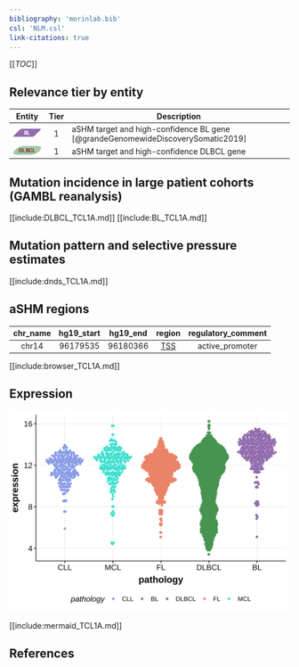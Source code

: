 ```yaml
---
bibliography: 'morinlab.bib'
csl: 'NLM.csl'
link-citations: true
---
```

[[_TOC_]]


## Relevance tier by entity

|Entity|Tier|Description                              |
|:------:|:----:|-----------------------------------------|
|![BL](images/icons/BL_tier1.png)    |1 | aSHM target and high-confidence BL gene   [@grandeGenomewideDiscoverySomatic2019]|
|![DLBCL](images/icons/DLBCL_tier2.png) |1 | aSHM target and high-confidence DLBCL gene|


## Mutation incidence in large patient cohorts (GAMBL reanalysis)

[[include:DLBCL_TCL1A.md]]
[[include:BL_TCL1A.md]]

## Mutation pattern and selective pressure estimates

[[include:dnds_TCL1A.md]]

## aSHM regions

|chr_name|hg19_start|hg19_end|region                                                                                    |regulatory_comment|
|:--------:|:----------:|:--------:|:------------------------------------------------------------------------------------------:|:------------------:|
|chr14   |96179535  |96180366|[TSS](https://genome.ucsc.edu/s/rdmorin/GAMBL%20hg19?position=chr14%3A96179535%2D96180366)|active_promoter   |



[[include:browser_TCL1A.md]]

## Expression
![](images/gene_expression/TCL1A_by_pathology.svg)

[[include:mermaid_TCL1A.md]]

## References

<!-- ORIGIN: grandeGenomewideDiscoverySomatic2019 -->
<!-- BL: grandeGenomewideDiscoverySomatic2019 -->
